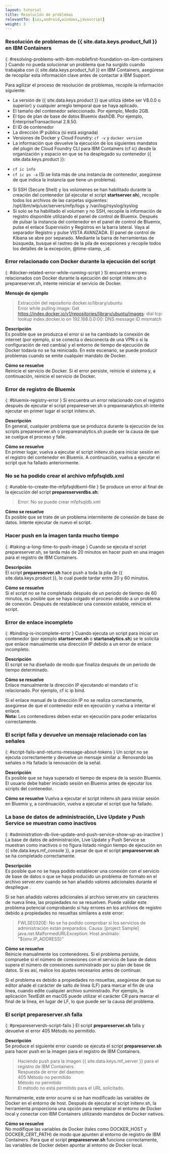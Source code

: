 ```yaml
---
layout: tutorial
title: Resolución de problemas
relevantTo: [ios,android,windows,javascript]
weight: 3
---
```

<!-- NLS_CHARSET=UTF-8 -->
### Resolución de problemas de {{ site.data.keys.product_full }} en IBM Containers	
{: #resolving-problems-with-ibm-mobilefirst-foundation-on-ibm-containers }
Cuando no pueda solucionar un problema que ha surgido cuando trabajaba con {{ site.data.keys.product_full }} en IBM Containers, asegúrese de recopilar esta información clave antes de contactar a IBM Support.

Para agilizar el proceso de resolución de problemas, recopile la información siguiente: 

* La versión de {{ site.data.keys.product }} que utiliza (debe ser V8.0.0 o superior) y cualquier arreglo temporal que se haya aplicado.
* El tamaño del contenedor seleccionado. Por ejemplo, Medio 2GB.
* El tipo de plan de base de datos Bluemix dashDB. Por ejemplo, EnterpriseTransactional 2.8.50.
* El ID de contenedor 
* La dirección IP pública (si está asignada) 
* Versiones de Docker y Cloud Foundry: `cf -v` y `docker version`
* La información que devuelve la ejecución de los siguientes mandatos del plugin de Cloud Foundry CLI para IBM Containers (cf ic) desde la organización y espacio en que se ha desplegado su contenedor {{ site.data.keys.product }}:
 - `cf ic info`
 - `cf ic ps -a` (Si se lista más de una instancia de contenedor, asegúrese de que indica la instancia que tiene un problema). 
* Si SSH (Secure Shell) y los volúmenes se han habilitado durante la creación del contenedor (al ejecutar el script **startserver.sh**), recopile todos los archivos de las carpetas siguientes: /opt/ibm/wlp/usr/servers/mfp/logs y /var/log/rsyslog/syslog
* Si solo se ha habilitado el volumen y no SSH, recopile la información de registro disponible utilizando el panel de control de Bluemix. Después de pulsar la instancia del contenedor en el panel de control de Bluemix, pulse el enlace Supervisión y Registros en la barra lateral. Vaya al separador Registro y pulse VISTA AVANZADA. El panel de control de Kibana se abre por separado. Mediante la barra de herramientas de búsqueda, busque el rastreo de la pila de excepciones y recopile todos los detalles de la excepción, @time-stamp, _id.

### Error relacionado con Docker durante la ejecución del script 	
{: #docker-related-error-while-running-script }
Si encuentra errores relacionados con Docker durante la ejecución del script initenv.sh o prepareserver.sh, intente reiniciar el servicio de Docker.

**Mensaje de ejemplo** 

> Extracción del repositorio docker.io/library/ubuntu  
> Error while pulling image: Get https://index.docker.io/v1/repositories/library/ubuntu/images: dial tcp: lookup index.docker.io on 192.168.0.0:00: DNS message ID mismatch

**Descripción**  
Es posible que se produzca el error si se ha cambiado la conexión de internet (por ejemplo, si se conecta o desconecta de una VPN o si la configuración de red cambia) y el entorno de tiempo de ejecución de Docker todavía no se ha reiniciado. En este escenario, se puede producir problemas cuando se emite cualquier mandato de Docker.

**Cómo se resuelve**  
Reinicie el servicio de Docker. Si el error persiste, reinicie el sistema y, a continuación, reinicie el servicio de Docker.

### Error de registro de Bluemix	
{: #bluemix-registry-error }
Si encuentra un error relacionado con el registro después de ejecutar el script prepareserver.sh o prepareanalytics.sh intente ejecutar en primer lugar el script initenv.sh.

**Descripción**  
En general, cualquier problema que se produzca durante la ejecución de los scripts prepareserver.sh o prepareanalytics.sh puede ser la causa de que se cuelgue el proceso y falle.

**Cómo se resuelve**  
En primer lugar, vuelva a ejecutar el script initenv.sh para iniciar sesión en el registro del contenedor en Bluemix. A continuación, vuelva a ejecutar el script que ha fallado anteriormente. 

### No se ha podido crear el archivo mfpfsqldb.xml
{: #unable-to-create-the-mfpfsqldbxml-file }
Se produce un error al final de la ejecución del script **prepareserverdbs.sh**:

> Error: No se puede crear mfpfsqldb.xml

**Cómo se resuelve**  
Es posible que se trate de un problema intermitente de conexión de base de datos. Intente ejecutar de nuevo el script.

### Hacer push en la imagen tarda mucho tiempo 	
{: #taking-a-long-time-to-push-image }
Cuando se ejecuta el script prepareserver.sh, se tarda más de 20 minutos en hacer push en una imagen para el registro de IBM Containers.

**Descripción**  
El script **prepareserver.sh** hace push a toda la pila de {{ site.data.keys.product }}, lo cual puede tardar entre 20 y 60 minutos.

**Cómo se resuelve**  
Si el script no se ha completado después de un periodo de tiempo de 60 minutos, es posible que se haya colgado el proceso debido a un problema de conexión. Después de restablecer una conexión estable, reinicie el script.

### Error de enlace incompleto	
{: #binding-is-incomplete-error }
Cuando ejecuta un script para iniciar un contenedor (por ejemplo **startserver.sh** o **startanalytics.sh**) se le solicita que enlace manualmente una dirección IP debido a un error de enlace incompleto.

**Descripción**  
El script se ha diseñado de modo que finaliza después de un periodo de tiempo determinado. 

**Cómo se resuelve**  
Enlace manualmente la dirección IP ejecutando el mandato cf ic relacionado. Por ejemplo, cf ic ip bind.

Si el enlace manual de la dirección IP no se realiza correctamente, asegúrese de que el contenedor esté en ejecución y vuelva a intentar el enlace.  
**Nota:** Los contenedores deben estar en ejecución para poder enlazarlos correctamente. 

### El script falla y devuelve un mensaje relacionado con las señales 	
{: #script-fails-and-returns-message-about-tokens }
Un script no se ejecuta correctamente y devuelve un mensaje similar a: Renovando las señales o Ha fallado la renovación de la señal.

**Descripción**  
Es posible que se haya superado el tiempo de espera de la sesión Bluemix. El usuario debe haber iniciado sesión en Bluemix antes de ejecutar los scripts del contenedor.

**Cómo se resuelve**
Vuelva a ejecutar el script initenv.sh para iniciar sesión en Bluemix y, a continuación, vuelva a ejecutar el script que ha fallado.

### La base de datos de administración, Live Update y Push Service se muestran como inactivos	
{: #administration-db-live-update-and-push-service-show-up-as-inactive }
La base de datos de administración, Live Update y Push Service se muestran como inactivos o no figura listado ningún tiempo de ejecución en {{ site.data.keys.mf_console }}, a pesar de que el script **prepareserver.sh** se ha completado correctamente.

**Descripción**  
Es posible que no se haya podido establecer una conexión con el servicio de base de datos o que se haya producido un problema de formato en el archivo server.env cuando se han añadido valores adicionales durante el despliegue .

Si se han añadido valores adicionales al archivo server.env sin caracteres de nueva línea, las propiedades no se resuelven. Puede validar este problema potencial comprobando si hay errores en los archivos de registro debido a propiedades no resueltas similares a este error:

> FWLSE0320E: No se ha podido comprobar si los servicios de administración están preparados. Causa: [project Sample] java.net.MalformedURLException: Host anómalo: "${env.IP_ADDRESS}"

**Cómo se resuelve**  
Reinicie manualmente los contenedores. Si el problema persiste, compruebe si el número de conexiones con el servicio de base de datos supera el número de conexiones suministrado por su plan de base de datos. Si es así, realice los ajustes necesarios antes de continuar.

Si el problema es debido a propiedades no resueltas, asegúrese de que su editor añade el carácter de salto de línea (LF) para marcar el fin de una línea, cuando edite cualquier archivo suministrado. Por ejemplo, la aplicación TextEdit en macOS puede utilizar el carácter CR para marcar el final de la línea, en lugar de LF, lo que puede ser la causa del problema.

### El script prepareserver.sh falla	
{: #prepareserversh-script-fails }
El script **prepareserver.sh** falla y devuelve el error 405 Método no permitido.

**Descripción**  
Se produce el siguiente error cuando se ejecuta el script **prepareserver.sh** para hacer push en la imagen para el registro de IBM Containers.

> Haciendo push para la imagen {{ site.data.keys.mf_server }} para el registro de IBM Containers.  
> Respuesta de error del daemon:  
> 405 Método no permitido  
> Método no permitido  
> El método no está permitido para el URL solicitado. 

Normalmente, este error ocurre si se han modificado las variables de Docker en el entorno de host. Después de ejecutar el script initenv.sh, la herramienta proporciona una opción para reemplazar el entorno de Docker local y conectar con IBM Containers utilizando mandatos de Docker nativos.

**Cómo se resuelve**  
No modifique las variables de Docker (tales como DOCKER\_HOST y DOCKER\_CERT\_PATH) de modo que apunten al entorno de registro de IBM Containers. Para que el script **prepareserver.sh** funcione correctamente, las variables de Docker deben apuntar al entorno de Docker local.
